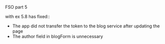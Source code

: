 FSO part 5

with ex 5.8 has fixed::
  - The app did not transfer the token to the blog service after updating the page
  - The author field in blogForm is unnecessary